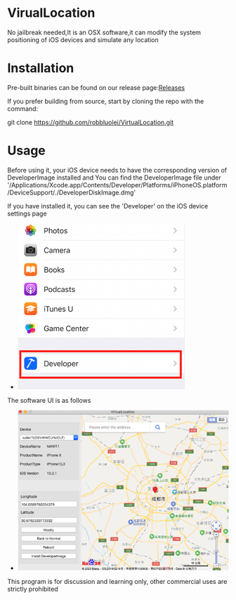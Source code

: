 # VirualLocation
No jailbreak needed,It is an OSX software,it can modify the system positioning of iOS devices and simulate any location 

# Installation
Pre-built binaries can be found on our release page:[Releases](https://github.com/robbluolei/VirtualLocation/releases)  	

If you prefer building from source, start by cloning the repo with the command:

git clone https://github.com/robbluolei/VirtualLocation.git

# Usage
Before using it, your iOS device needs to have the corresponding version of DeveloperImage installed and You can find the DeveloperImage file under '/Applications/Xcode.app/Contents/Developer/Platforms/iPhoneOS.platform/DeviceSupport/*.*/DeveloperDiskImage.dmg'

If you have installed it, you can see the 'Developer' on the iOS device settings page



- ![developePre.PNG](developePre.PNG)

The software UI is as follows

- ![virtuallocationPre.png](virtuallocationPre.png)

This program is for discussion and learning only, other commercial uses are strictly prohibited


